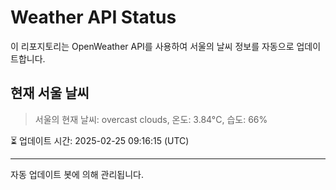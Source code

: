 
# Weather API Status

이 리포지토리는 OpenWeather API를 사용하여 서울의 날씨 정보를 자동으로 업데이트합니다.

## 현재 서울 날씨
> 서울의 현재 날씨: overcast clouds, 온도: 3.84°C, 습도: 66%

⏳ 업데이트 시간: 2025-02-25 09:16:15 (UTC)

---
자동 업데이트 봇에 의해 관리됩니다.
